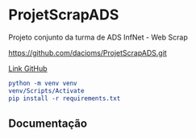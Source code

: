 # ProjetScrapADS

Projeto conjunto da turma de ADS InfNet - Web Scrap

https://github.com/dacioms/ProjetScrapADS.git

[Link GitHub](https://github.com/dacioms/ProjetScrapADS.git)

```cmake
python -m venv venv
venv/Scripts/Activate
pip install -r requirements.txt

```

## Documentação
